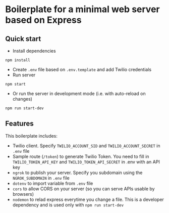 # Boilerplate for a minimal web server based on Express

## Quick start
* Install dependencies
```shell
npm install 
```
* Create `.env` file based on `.env.template` and add Twilio credentials
* Run server
```shell
npm start
```
* Or run the server in development mode (i.e. with auto-reload on changes)
```shell
npm run start-dev
```
## Features
This boilerplate includes:
* Twilio client. Specify `TWILIO_ACCOUNT_SID` and `TWILIO_ACCOUNT_SECRET` in `.env` file
* Sample route (`/token`) to generate Twilio Token. You need to fill in `TWILIO_TOKEN_API_KEY` and `TWILIO_TOKEN_API_SECRET` in .env with an API key
* `ngrok` to publish your server. Specify you subdomain using the `NGROK_SUBDOMAIN` in `.env` file
* `dotenv` to import variable from `.env` file
* `cors` to allow CORS on your server (so you can serve APIs usable by browsers)
* `nodemon` to relad express everytime you change a file. This is a developer dependency and is used only with `npm run start-dev`